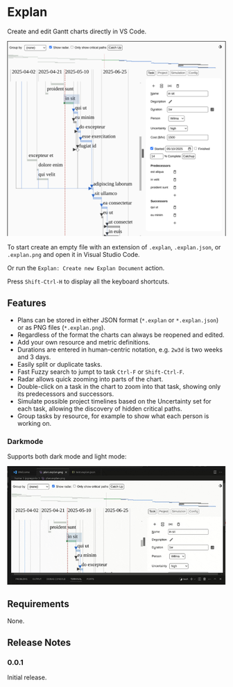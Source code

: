 # Explan

Create and edit Gantt charts directly in VS Code.

![Screenshot](images/Screenshot.png)

To start create an empty file with an extension of `.explan`, `.explan.json`, or
`.explan.png` and open it in Visual Studio Code.

Or run the `Explan: Create new Explan Document` action.

Press `Shift-Ctrl-H` to display all the keyboard shortcuts.

## Features

* Plans can be stored in either JSON format (`*.explan` or `*.explan.json`) or as PNG files (`*.explan.png`).
* Regardless of the format the charts can always be reopened and edited.
* Add your own resource and metric definitions.
* Durations are entered in human-centric notation, e.g. `2w3d` is two weeks and 3 days.
* Easily split or duplicate tasks.
* Fast Fuzzy search to jumpt to task `Ctrl-F` or `Shift-Ctrl-F`.
* Radar allows quick zooming into parts of the chart.
* Double-click on a task in the chart to zoom into that task, showing only its predecessors and successors.
* Simulate possible project timelines based on the Uncertainty set for each task, allowing the discovery of hidden critical paths.
* Group tasks by resource, for example to show what each person is working on.

### Darkmode

Supports both dark mode and light mode:

![Darkmode](images/darkmode.gif)

## Requirements

None.

## Release Notes

### 0.0.1

Initial release.
